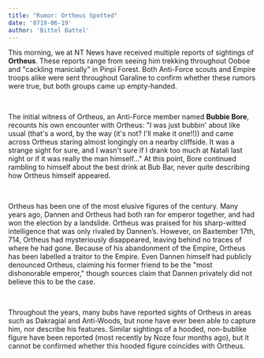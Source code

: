 ```yaml
---
title: "Rumor: Ortheus Spotted"
date: '0719-06-19'
author: 'Bittel Battel'
---
```


This morning, we at NT News have received multiple reports of sightings of **Ortheus**. These reports range from seeing him trekking throughout Ooboe and "cackling manicially" in Pinpi Forest. Both Anti-Force scouts and Empire troops alike were sent throughout Garaline to confirm whether these rumors were true, but both groups came up empty-handed.

‎

The initial witness of Ortheus, an Anti-Force member named **Bubbie Bore**, recounts his own encounter with Ortheus: "I was just bubbin' about like usual (that's a word, by the way (it's not? I'll make it one!!)) and came across Ortheus staring almost longingly on a nearby cliffside. It was a strange sight for sure, and I wasn't sure if I drank too much at Natali last night or if it was really the man himself..." At this point, Bore continued rambling to himself about the best drink at Bub Bar, never quite describing how Ortheus himself appeared.

‎

Ortheus has been one of the most elusive figures of the century. Many years ago, Dannen and Ortheus had both ran for emperor together, and had won the election by a landslide. Ortheus was praised for his sharp-witted intelligence that was only rivaled by Dannen’s. However, on Baxtember 17th, 714, Ortheus had mysteriously disappeared, leaving behind no traces of where he had gone. Because of his abandonment of the Empire, Ortheus has been labelled a traitor to the Empire. Even Dannen himself had publicly denounced Ortheus, claiming his former friend to be the "most dishonorable emperor," though sources claim that Dannen privately did not believe this to be the case. 

‎

Throughout the years, many bubs have reported sights of Ortheus in areas such as Dakragial and Anti-Woods, but none have ever been able to capture him, nor describe his features. Similar sightings of a hooded, non-bublike figure have been reported (most recently by Noze four months ago), but it cannot be confirmed whether this hooded figure coincides with Ortheus.